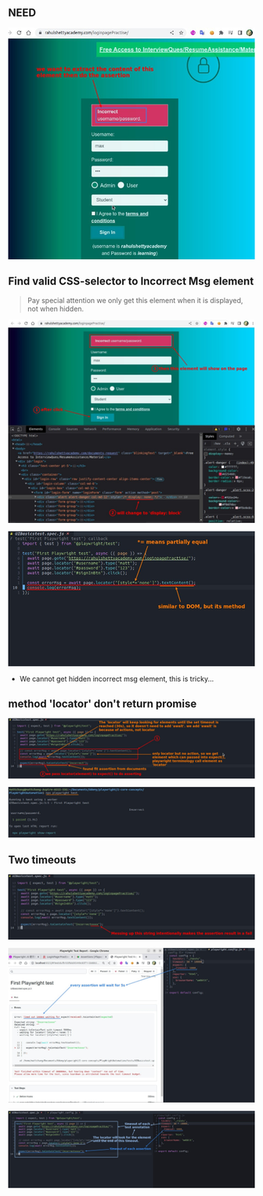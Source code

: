 ## **NEED**

![Alt need:extrad incorrect msg and do assertion](pic/01.jpg)

## **Find valid CSS-selector to Incorrect Msg element**

> Pay special attention we only get this element when it is displayed, not when hidden.

![Alt find valid css-selector for incorrect msg element](pic/02.jpg)

![Alt locator incorrect msg element, but only when it show](pic/03.jpg)

- We cannot get hidden incorrect msg element, this is tricky...

## **method 'locator' don't return promise**

![Alt element = locator, and it do not return promise](pic/04.jpg)

![Alt run test](pic/05.jpg)

## **Two timeouts**

![Alt mess the assertion](pic/06.jpg)

![Alt run test](pic/07.jpg)

![Alt two timeout](pic/08.jpg)
